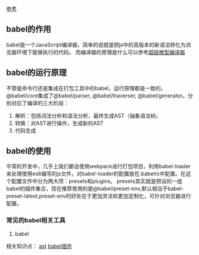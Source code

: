 
[参考](https://juejin.im/post/5c834bfa5188257e8f616946#heading-2)
## babel的作用
babel是一个JavaScript编译器，简单的说就是把js中的高版本的新语法转化为浏览器环境下能够执行的代码。
而编译器的原理是什么可以参考[超级微型编译器](https://github.com/jamiebuilds/the-super-tiny-compiler)

## babel的运行原理
不管是命令行还是集成在打包工具中的babel，运行原理都是一致的。
@babel/core集成了@babel/parser, @babel/traverser, @babel/generator。分别对应了编译的三大阶段：
1. 解析：包括词法分析和语法分析，最终生成AST（抽象语法树。
2. 转换：对AST进行操作，生成新的AST
3. 代码生成

## babel的使用
平常的开发中，几乎上我们都会使用webpack进行打包项目，利用babel-loader来处理使用es6编写的js文件，对babel-loader的配置放在.babelrc中配置。在这个配置文件中分为两大项：presets和plugins。
presets其实就是预设的一组babel的插件集合，现在推荐使用的是@babel/preset-env,默认相当于babel-preset-latest,preset-env的好处在于更加灵活和更加定制化，可针对浏览器进行配置。

### 常见的babel相关工具
1. babel


相关知识点：
[ast](https://segmentfault.com/a/1190000016231512)
[babel插件](https://juejin.im/post/5a9315e46fb9a0633a711f25)